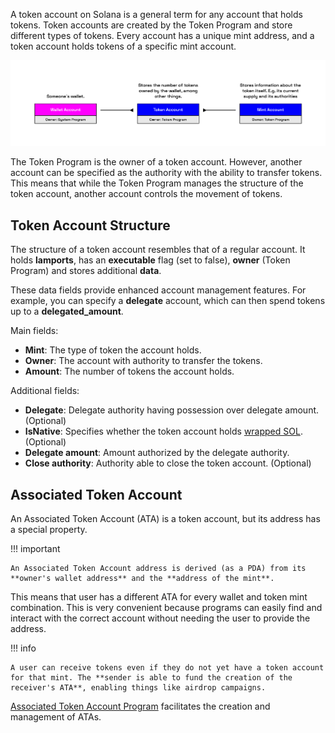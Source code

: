 A token account on Solana is a general term for any account that holds tokens. Token accounts are created by the Token Program and store different types of tokens. Every account has a unique mint address, and a token account holds tokens of a specific mint account.

![Blockchain](../../images/spl-token.png)

The Token Program is the owner of a token account. However, another account can be specified as the authority with the ability to transfer tokens. This means that while the Token Program manages the structure of the token account, another account controls the movement of tokens.

## Token Account Structure

The structure of a token account resembles that of a regular account. It holds **lamports**, has an **executable** flag (set to false), **owner** (Token Program) and stores additional **data**.

These data fields provide enhanced account management features. For example, you can specify a **delegate** account, which can then spend tokens up to a **delegated_amount**.

Main fields:

- **Mint**: The type of token the account holds.
- **Owner**: The account with authority to transfer the tokens.
- **Amount**: The number of tokens the account holds.

Additional fields:

- **Delegate**: Delegate authority having possession over delegate amount. (Optional)
- **IsNative**: Specifies whether the token account holds [wrapped SOL](https://spl.solana.com/token#wrapping-sol). (Optional)
- **Delegate amount**: Amount authorized by the delegate authority.
- **Close authority**: Authority able to close the token account. (Optional)


## Associated Token Account

An Associated Token Account (ATA) is a token account, but its address has a special property.

!!! important

    An Associated Token Account address is derived (as a PDA) from its **owner's wallet address** and the **address of the mint**.

This means that user has a different ATA for every wallet and token mint combination. This is very convenient because programs can easily find and interact with the correct account without needing the user to provide the address.

!!! info

    A user can receive tokens even if they do not yet have a token account for that mint. The **sender is able to fund the creation of the receiver's ATA**, enabling things like airdrop campaigns.

[Associated Token Account Program](https://spl.solana.com/associated-token-account) facilitates the creation and management of ATAs.
